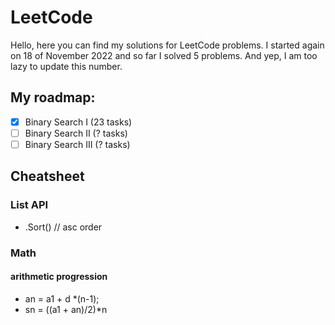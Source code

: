 # LeetCode

Hello, here you can find my solutions for LeetCode problems.
I started again on 18 of November 2022 and so far I solved 5 problems. And yep, I am too lazy to update this number.

## My roadmap:
- [x] Binary Search I (23 tasks)
- [ ] Binary Search II (? tasks)
- [ ] Binary Search III (? tasks)

## Cheatsheet

### List API
- .Sort() // asc order

### Math

#### arithmetic progression
- an = a1 + d *(n-1);
- sn = ((a1 + an)/2)*n
